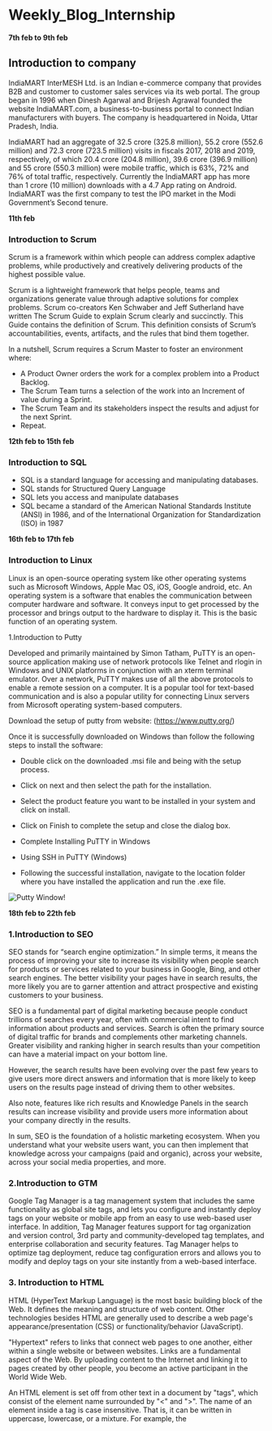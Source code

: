 # Weekly_Blog_Internship


**7th feb to 9th feb**

## Introduction to company

IndiaMART InterMESH Ltd. is an Indian e-commerce company that provides B2B
and customer to customer sales services via its web portal. The group began in 1996
when Dinesh Agarwal and Brijesh Agrawal founded the website IndiaMART.com, a
business-to-business portal to connect Indian manufacturers with buyers. The
company is headquartered in Noida, Uttar Pradesh, India.

IndiaMART had an aggregate of 32.5 crore (325.8 million), 55.2 crore (552.6 million)
and 72.3 crore (723.5 million) visits in fiscals 2017, 2018 and 2019, respectively, of
which 20.4 crore (204.8 million), 39.6 crore (396.9 million) and 55 crore (550.3
million) were mobile traffic, which is 63%, 72% and 76% of total traffic, respectively.
Currently the IndiaMART app has more than 1 crore (10 million) downloads with a
4.7 App rating on Android.
IndiaMART was the first company to test the IPO market in the Modi Government’s
Second tenure.

**11th feb**

### Introduction to Scrum

Scrum is a framework within which people can address complex adaptive problems, while productively and creatively delivering products of the highest possible value.

Scrum is a lightweight framework that helps people, teams and organizations generate value through adaptive solutions for complex problems. Scrum co-creators Ken Schwaber and Jeff Sutherland have written The Scrum Guide to explain Scrum clearly and succinctly.  This Guide contains the definition of Scrum. This definition consists of Scrum’s accountabilities, events, artifacts, and the rules that bind them together. 

In a nutshell, Scrum requires a Scrum Master to foster an environment where:
- A Product Owner orders the work for a complex problem into a Product Backlog.
- The Scrum Team turns a selection of the work into an Increment of value during a Sprint.
- The Scrum Team and its stakeholders inspect the results and adjust for the next Sprint.
- Repeat.

**12th feb to 15th feb**

### Introduction to SQL

- SQL is a standard language for accessing and manipulating databases.
- SQL stands for Structured Query Language
- SQL lets you access and manipulate databases
- SQL became a standard of the American National Standards Institute (ANSI) in 1986, and of the International Organization for Standardization (ISO) in 1987

**16th feb to 17th feb**

### Introduction to Linux

Linux is an open-source operating system like other operating systems such as Microsoft Windows, Apple Mac OS, iOS, Google android, etc. An operating system is a software that enables the communication between computer hardware and software. It conveys input to get processed by the processor and brings output to the hardware to display it. This is the basic function of an operating system.

 1.Introduction to Putty
 
Developed and primarily maintained by Simon Tatham, PuTTY is an open-source application making use of network protocols like Telnet and rlogin in Windows and UNIX platforms in conjunction with an xterm terminal emulator. Over a network, PuTTY makes use of all the above protocols to enable a remote session on a computer. It is a popular tool for text-based communication and is also a popular utility for connecting Linux servers from Microsoft operating system-based computers.

Download the setup of putty from website:
(https://www.putty.org/)

Once it is successfully downloaded on Windows than follow the following steps to install the software:

- Double click on the downloaded .msi file and being with the setup process.

- Click on next and then select the path for the installation.

- Select the product feature you want to be installed in your system and click on install.

- Click on Finish to complete the setup and close the dialog box.

- Complete Installing PuTTY in Windows

- Using SSH in PuTTY (Windows)

- Following the successful installation, navigate to the location folder where you have installed the application and run the .exe file.

![Putty Window!](https://www.puttygen.com/wp-content/uploads/2019/01/Putty-Configuration.png "Putty Window")
 
**18th feb to 22th feb**


### 1.Introduction to SEO

SEO stands for “search engine optimization.” In simple terms, it means the process of improving your site to increase its visibility when people search for products or services related to your business in Google, Bing, and other search engines. The better visibility your pages have in search results, the more likely you are to garner attention and attract prospective and existing customers to your business.

SEO is a fundamental part of digital marketing because people conduct trillions of searches every year, often with commercial intent to find information about products and services. Search is often the primary source of digital traffic for brands and complements other marketing channels. Greater visibility and ranking higher in search results than your competition can have a material impact on your bottom line.

However, the search results have been evolving over the past few years to give users more direct answers and information that is more likely to keep users on the results page instead of driving them to other websites.

Also note, features like rich results and Knowledge Panels in the search results can increase visibility and provide users more information about your company directly in the results.

In sum, SEO is the foundation of a holistic marketing ecosystem. When you understand what your website users want, you can then implement that knowledge across your campaigns (paid and organic), across your website, across your social media properties, and more.

### 2.Introduction to GTM

Google Tag Manager is a tag management system that includes the same functionality as global site tags, and lets you configure and instantly deploy tags on your website or mobile app from an easy to use web-based user interface. In addition, Tag Manager features support for tag organization and version control, 3rd party and community-developed tag templates, and enterprise collaboration and security features.
Tag Manager helps to optimize tag deployment, reduce tag configuration errors and allows you to modify and deploy tags on your site instantly from a web-based interface.


### 3. Introduction to HTML

HTML (HyperText Markup Language) is the most basic building block of the Web. It defines the meaning and structure of web content. Other technologies besides HTML are generally used to describe a web page's appearance/presentation (CSS) or functionality/behavior (JavaScript).

"Hypertext" refers to links that connect web pages to one another, either within a single website or between websites. Links are a fundamental aspect of the Web. By uploading content to the Internet and linking it to pages created by other people, you become an active participant in the World Wide Web.

An HTML element is set off from other text in a document by "tags", which consist of the element name surrounded by "<" and ">". The name of an element inside a tag is case insensitive. That is, it can be written in uppercase, lowercase, or a mixture. For example, the <title> tag can be written as <Title>, <TITLE>, or in any other way. However, the convention and recommended practice is to write tags in lowercase.

**23th feb to 24th feb**

### Introduction to Javascript

JavaScript, often abbreviated JS, is a programming language that is one of the core technologies of the World Wide Web, alongside HTML and CSS. Over 97% of websites use JavaScript on the client side for web page behavior, often incorporating third-party libraries.All major web browsers have a dedicated JavaScript engine to execute the code on users' devices.JavaScript is a high-level, often just-in-time compiled language that conforms to the ECMAScript standard. It has dynamic typing, prototype-based object-orientation, and first-class functions. It is multi-paradigm, supporting event-driven, functional, and imperative programming styles. It has application programming interfaces (APIs) for working with text, dates, regular expressions, standard data
structures, and the Document Object Model (DOM).

**25th feb to 28th feb**

### Introduction to React

React is a JavaScript library for building user interfaces.React is used to build single-page applications.React allows us to create reusable UI components.React is an open source, JavaScript library for developing user interface (UI) in web application. React is developed and released by Facebook. Facebook is continuously working on the React library and enhancing it by fixing bugs and introducing new features. This tutorial starts with the architecture of React, how-to guide to setup projects, creating components, JSX and then walks through advanced concepts like state management, form programming, routing and finally conclude with step by step working example.


**1st mar**

### Introduction to NodeJs
 
Node.js is a very powerful JavaScript-based platform built on Google Chrome's JavaScript V8 Engine. It is used to develop I/O intensive web applications like video streaming sites, single-page applications, and other web applications. Node.js is open source, completely free, and used by thousands of developers around the world.Node.js is a server-side platform built on Google Chrome's JavaScript Engine (V8 Engine). Node.js was developed by Ryan Dahl in 2009.Node.js is an open source, cross-platform runtime environment for developing server-side and networking applications. Node.js applications are written in JavaScript, and can be run within the Node.js runtime on OS X, Microsoft Windows, and Linux.Node.js also provides a rich library of various JavaScript modules which simplifies the development of web applications using Node.js to a great extent.
 
 **3rd mar to 11th mar**
 
 ### Technical Session 
 
In this week we learned about working of different departments in indiamart and different tech stack used in Indiamart.Following are the different technologies used in Indiamart:
 - PHP
 - Oracle,Postgres,Cassandra
 - DotNet
 - React
 - Kafka
 - NodeJs
 - SEO and Google Analytics
 - Power BI
 - Golang
 
 **14th mar**
 
 ## Inroduction to OpenProject
 
- Web – based project management tool
- Open Source project application
- Mostly used for lot of collaborative features such as project planning, timeline reports, task management and more.
- Helps to obtain a (visual) overview in operating complex projects.
 
 ![image](https://user-images.githubusercontent.com/43844898/170640364-36c62889-13de-4115-b43e-e48a468ceb48.png)
 
 
**15th mar**
 
 ## Introduction to Shinken
 
Shinken is an open source computer system and network monitoring software application compatible with Nagios. It watches hosts and services, gathers performance data and alerts users when error conditions occur and again when the conditions clear.

Shinken's architecture aims to offer easier load balancing and high availability. The administrator manages a single configuration, the system automatically "cuts" it into parts and dispatches it to worker nodes. 
 
Shinken is designed to run under all operating systems where Python runs. The development environment is under Linux, but also runs well on other Unix variants and Windows. The reactionner process (responsible for sending notifications) can also be run under the Android OS. It is free software, licensed under the terms of the Affero General Public License as published by the Free Software Foundation.
 
 ![image](https://user-images.githubusercontent.com/43844898/170641430-d48f7461-bbaa-437a-b5ae-6ad54807ae90.png)

 
 
**16th mar** 
 
 ## Introduction to Zabbix
 
Zabbix is an open-source software tool to monitor IT infrastructure such as networks, servers, virtual machines, and cloud services.Zabbix collects and displays basic metrics.
- Architecture of Zabbix
Zabbix is composed of the following components:

1.Zabbix server :
Provides Zabbix’s central monitoring functions.Executes monitoring. Stores monitoring configuration and monitoring data in databases.
2.Zabbix Web server :
Web interface for configuring and displaying Zabbix monitoring data
3.Zabbix proxy servers :
Servers are distributed in locations not transparent on the network. Carry out monitoring in place of the Zabbix server and exchange monitoring configuration and monitoring data with the Zabbix server.
4.Zabbix agent :
Agent that acts on the monitored target. Sends the target’s monitoring data to the Zabbix server.
 
 ![image](https://user-images.githubusercontent.com/43844898/170641624-e40d4fdc-67d1-40e5-888d-0dc608398d1d.png)
 
 # Learning SQL
 
 **17th mar to 18th mar**
 
1. What is Postgres?
 
PostgreSQL is an advanced, enterprise-class, and open-source relational database system. PostgreSQL supports both SQL (relational) and JSON (non-relational) querying.
PostgreSQL is a highly stable database backed by more than 20 years of development by the open-source community.
PostgreSQL is used as a primary database for many web applications as well as mobile and analytics applications.
 
2.PostgreSQL feature highlights: 
 
PostgreSQL has many advanced features that other enterprise-class database management systems offer, such as:

- User-defined types
- Table inheritance
- Sophisticated locking mechanism
- Foreign key referential integrity
- Views, rules, subquery
- Nested transactions (savepoints)
- Multi-version concurrency control (MVCC)
- Asynchronous replication
 
The recent versions of PostgreSQL support the following features:
- Native Microsoft Windows Server version
- Tablespaces
- Point-in-time recovery 
 
 3.Install PostgreSQL on Windows:
 
- Download PostgreSQL installer for Windows
- Install PostgreSQL
- Verify the installation
- For more reference visit the below website given:
 (https://www.postgresqltutorial.com/postgresql-getting-started/install-postgresql/)
- Connect To a PostgreSQL Database Server
- Connect to PostgreSQL database server using pgAdmin
 
The following illustrates how to connect to a database using pgAdmin GUI application:

- First, launch the pgAdmin application.
- Second, right-click the Servers node and select Create > Server… menu to create a server.
- Third, enter the server name e.g., PostgreSQL and click the Connection tab.
- Fourth, enter the host and password for the postgres user and click the Save button.
- Sixth, open the query tool by choosing the menu item Tool > Query Tool or click the lightning icon.
- Seventh, enter the query in the Query Editor, click the Execute button, you will see the result of the query displaying in the Data Output tab.
 
For more reference visit below website:
https://www.postgresqltutorial.com/postgresql-getting-started/connect-to-postgresql-database/
 
 **21th mar to 1st apr**
 
 
 ## Database Composition:
 
 
 ![image](https://user-images.githubusercontent.com/43844898/170986798-24d7002b-755d-4364-8d0e-3268e88b2916.png)

 
 ## Database Environment :
 
- Development Database : This DB is completely dedicated to developers where they can perform all database related activities except DDL commands and DBA activities.    Developers can compile all DB objects and make any DML operations here.

- Read Only Database : Copy of production database  storing  over-night data. No DML commands are possible here as the name suggests its open for read only access. It is generally used for reporting, verification purpose and data extractions.

- Production Database : All live modules are running on this database. Keep live data , no one has direct access on this database except database team .
 
 ## DBA Responsibilities 

- Installing and upgrading the required database technology and application tools
- Allocating system storage and planning future storage requirements for the database system
- Creating primary database storage structures (tablespaces) after application developers have designed an application
- Creation and modification of all required DB objects (tables, views, indexes etc) after confirmation from DBCR panel.
- Controlling and monitoring user access to the database.
- Monitoring and optimizing the performance of the database.
- Backing up and restoring the database.
 

 **4 apr to 8 apr**
 
 ## Data retrieval and granting access
 
For working on databases we installed various software like sql developer for oracle work, pgadmin for postgreSQL and mtputty for sudo access and command line use.
For managing our project or tickets we used openproject software.Each languages have various database like:
- For oracle : meshr and reportdb
- For postgreSQL : Enquirydb,Imbuyreq,Approvalpg
- MySQL : Tender
- For Cassandra - Trade, FCP, SELLERS.IM, MY, SOA, Clickstream, Mobile, MDC, TDW, CWS.
- For Neo4j - Fraud Detection
 
We also studied about structure of various databases.We also learn about to retrieve huge data and share and giving access to other users in different teams.Sometimes we faced problem regarding sharing of huge data in crores.Then we learn how to create table on other database and access data through database linking.Then we give access to other teams so that they can access that.
For instance, meshr contains most of the old indiamart data.In case a team requires huge amount of data from meshr.Then it cannot be provided directly.For this purpose we use reportdb,where we accumulate all the required data and grant access according to the departments.
 
 
 **11 apr to 15 apr**
 
 ## Query Optimization
 
 Data is integral part of any application.Access to the data should be in the fastest way possible to enhance user experience while using the application.We learn before making any query we try to follow various things:
- Not applying joins unless it is not important.
- Applying where clause to restrict data.
- FROM and JOIN: The FROM clause, and subsequent JOINs are 
first executed to determine the total working set of data that is 
being queried 
- WHERE: Once we have the total working set of data, the 
WHERE constraints are applied to the individual rows, and 
rows that do not satisfy the constraint are discarded. 
- GROUP BY: The remaining rows after the WHERE constraints 
are applied are then grouped based on common values in the 
column specified in the GROUP BY clause.  
 HAVING: If the query has a GROUP BY clause, then the 
constraints in the HAVING clause are applied to the grouped 
rows 
- SELECT: Any expressions in the SELECT part of the query are 
finally computed. 
- DISTINCT: Of the remaining rows. 
- ORDER BY: If an order is specified by the ORDER BY clause, 
the rows are then sorted by the specified data . 
- LIMIT: Finally, the rows that fall outside the range specified by 
the LIMIT are discarded, leaving the final set of rows to be 
returned from the query.  
 
 
 
 **18 apr to 22 apr**
 
 ## Load Monitoring Tools
 
 - Shinken : It is used to monitor all the databases of indiamart.We can check alerts on various servers.It tells us whether particular server is critical,normal and warning.Three types of alert is there:
 Normal: It means that server is working fine.
 Warning : It means that server is giving downtime take action within duration.
 Crtical : It means that server is on high alert take action as soon as possible.
 
- Zabbix : It gives us summary about server load in the form of graphs.We can check summary of load on servers in various duration like weekly,monthly and yearly.
 Data ranging from last two years to last 5 mins and anything in between.
 
![image](https://user-images.githubusercontent.com/43844898/170986620-77788e57-6f6e-48d5-9fb7-fad66a348a46.png)

 
 **25 apr to 29 apr**
 
 ## Leader Connect 
 
Indiamart also give us great opportunity to interact with leaders of different sections within Indiammart.This interaction has helped us in gaining knowledge of not only technical aspect but also carrer guidance and different aspects of life.Different leaders are that we interacted with :
 
1.Mohak saxena 
 
2.Vivek Agarwal
 
3.Dinesh Agarwal(CEO and Founder)
 
4.Abhishek Bhartia
 
5.Devendra Sharma
 
6.Ajay Kumar
 
7.Vikram Varshney
 
8.Dharmesh Meena
 
9.Kaustubh Mishra
 
10.Amrinder Dhariwal
 
11.Sunil Parolia
 
12.Vikas Deep Verma
 
13.Sandeep Garg
 
14.Madhup Agarwal 
 
15.Pulkit pandey
 
16.Amit Jain 
 
 ** 3rd  may to  13th may **
 
 ## Postgres Tutorial
 
 - Querying Data
 
  1.SELECT
 
      `SELECT
   select_list
FROM
   table_name;`
 
 
  2.Column Aliases
       `code`
  3.ORDER BY
      `code`
  4.SELECT DISTINCT
     `code`
 
 - Filtering Data
 
 1.WHERE
   `code`
 2.LIMIT
    `code`
 3.FETCH
    `code`
 4.IN
  `code`
 5.BETWEEN
  `code`
 6.LIKE
  `code`
 7.IS NULL
  `code`
 
 - Joining Multiple Tables
 
 1.Joins
  `code`
 2.INNER JOIN
  `code`
 3.LEFT JOIN
 `code`
 4.RIGHT JOIN
 `code`
 5.SELF-JOIN
 `code`
 6.FULL OUTER JOIN
 `code`
 7.Cross Join
 `code`
 8.Natural Join
 `code`
 
 - Grouping Data
 
 1.GROUP BY
 `code`
 2.HAVING
 `code`
 
 - Set Operations
 
 1.UNION
 `code`
 2.INTERSECT
 `code`
 3.EXCEPT
 `code`
 4.Grouping sets,Cube, and Rollup
 `code`
 `code`
 `code`
 
 
 
 
 
 
 
 
 
 
 
 
 


 

 
 
 

 
 
 
 
 

 

 
 
 

 
 
 





